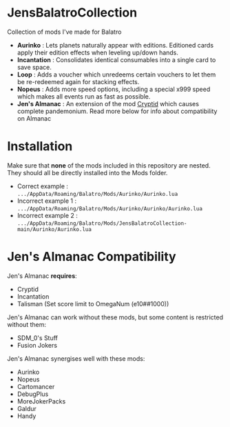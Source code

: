# JensBalatroCollection
Collection of mods I've made for Balatro

- **Aurinko** : Lets planets naturally appear with editions. Editioned cards apply their edition effects when leveling up/down hands.
- **Incantation** : Consolidates identical consumables into a single card to save space.
- **Loop** : Adds a voucher which unredeems certain vouchers to let them be re-redeemed again for stacking effects.
- **Nopeus** : Adds more speed options, including a special x999 speed which makes all events run as fast as possible.
- **Jen's Almanac** : An extension of the mod [Cryptid](https://github.com/MathIsFun0/Cryptid) which causes complete pandemonium.
Read more below for info about compatibility on Almanac
# Installation

Make sure that **none** of the mods included in this repository are nested. They should all be directly installed into the Mods folder.

- Correct example : `.../AppData/Roaming/Balatro/Mods/Aurinko/Aurinko.lua`
- Incorrect example 1 : `.../AppData/Roaming/Balatro/Mods/Aurinko/Aurinko/Aurinko.lua`
- Incorrect example 2 : `.../AppData/Roaming/Balatro/Mods/JensBalatroCollection-main/Aurinko/Aurinko.lua`

# Jen's Almanac Compatibility
Jen's Almanac **requires**:
- Cryptid
- Incantation
- Talisman (Set score limit to OmegaNum (e10##1000))

Jen's Almanac can work without these mods, but some content is restricted without them:
- SDM_0's Stuff
- Fusion Jokers

Jen's Almanac synergises well with these mods:
- Aurinko
- Nopeus
- Cartomancer
- DebugPlus
- MoreJokerPacks
- Galdur
- Handy

